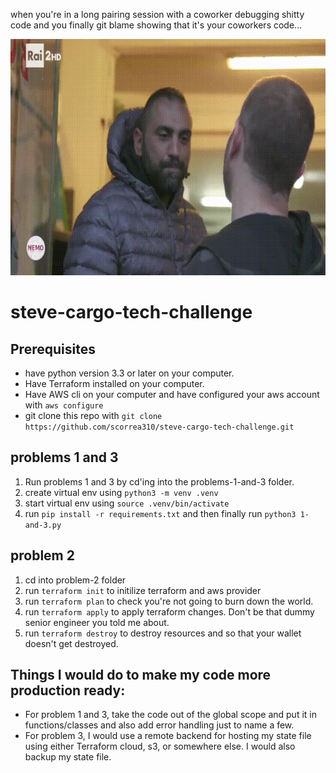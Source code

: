 when you're in a long pairing session with a coworker debugging shitty code and you finally git blame showing that it's your coworkers code...

![Alt Text](https://github.com/scorrea310/steve-cargo-tech-challenge/raw/main/no.gif)

# steve-cargo-tech-challenge

## Prerequisites
- have python version 3.3 or later on your computer.
- Have Terraform installed on your computer.
- Have AWS cli on your computer and have configured your aws account with `aws configure`
- git clone this repo with `git clone https://github.com/scorrea310/steve-cargo-tech-challenge.git`  
## problems 1 and 3  
1. Run problems 1 and 3 by cd'ing into the problems-1-and-3 folder.
2. create virtual env using `python3 -m venv .venv`
3. start virtual env using `source .venv/bin/activate`
4. run `pip install -r requirements.txt` and then finally run `python3 1-and-3.py` 

## problem 2
1. cd into problem-2 folder
2. run `terraform init` to initilize terraform and aws provider
3. run `terraform plan` to check you're not going to burn down the world.
4. run `terraform apply` to apply terraform changes. Don't be that dummy senior engineer you told me about.
5. run `terraform destroy` to destroy resources and so that your wallet doesn't get destroyed.

## Things I would do to make my code more production ready:
* For problem 1 and 3, take the code out of the global scope and put it in functions/classes and also add error handling just to name a few.
* For problem 3, I would use a remote backend for hosting my state file using either Terraform cloud, s3, or somewhere else. I would also backup my state file.
